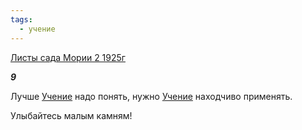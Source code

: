 ```yaml
---
tags:
  - учение
---
```

[Листы сада Мории 2 1925г](https://127.0.0.1:4002/agni/1925)

___9___

Лучше [Учение](../../../tags/#учение) надо понять, нужно [Учение](../../../tags/#учение) находчиво применять.   

Улыбайтесь малым камням!   

